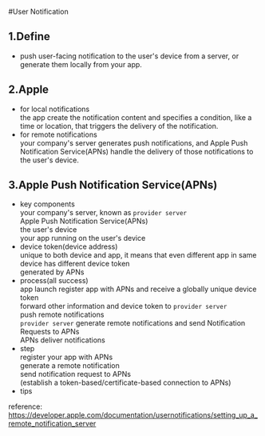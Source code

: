 #User Notification
## 1.Define
* push user-facing notification to the user's device from a server, or generate them locally from your app.
## 2.Apple
* for local notifications  
    the app create the notification content and specifies a condition, like a time or location, that triggers the delivery of the notification.  
* for remote notifications  
    your company's server generates push notifications, and Apple Push Notification Service(APNs) handle the delivery of those notifications to the user's device.  

## 3.Apple Push Notification Service(APNs)
* key components  
    your company's server, known as `provider server`  
    Apple Push Notification Service(APNs)  
    the user's device  
    your app running on the user's device  
* device token(device address)  
    unique to both device and app, it means that even different app in same device has different device token  
    generated by APNs      
* process(all success)  
    app launch
        register app with APNs and receive a globally unique device token  
        forward other information and device token to `provider server`   
    push remote notifications  
        `provider server` generate remote notifications and send Notification Requests to APNs  
        APNs deliver notifications  
* step  
    register your app with APNs  
    generate a remote notification  
    send notification request to APNs  
    (establish a token-based/certificate-based connection to APNs)  
* tips  
    

reference: https://developer.apple.com/documentation/usernotifications/setting_up_a_remote_notification_server
